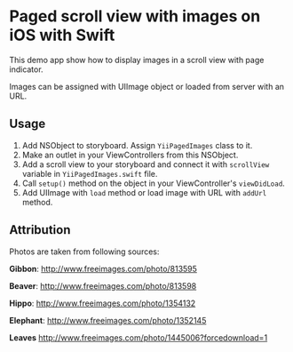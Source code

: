 # Paged scroll view with images on iOS with Swift

This demo app show how to display images in a scroll view with page indicator.

Images can be assigned with UIImage object or loaded from server with an URL.

## Usage

1. Add NSObject to storyboard. Assign `YiiPagedImages` class to it.
1. Make an outlet in your ViewControllers from this NSObject.
1. Add a scroll view to your storyboard and connect it with `scrollView` variable in `YiiPagedImages.swift` file.
1. Call `setup()` method on the object in your ViewController's `viewDidLoad`.
1. Add UIImage with `load` method or load image with URL with `addUrl` method.

## Attribution

Photos are taken from following sources:

**Gibbon**: http://www.freeimages.com/photo/813595

**Beaver**: http://www.freeimages.com/photo/813598

**Hippo**: http://www.freeimages.com/photo/1354132

**Elephant**: http://www.freeimages.com/photo/1352145

**Leaves** http://www.freeimages.com/photo/1445006?forcedownload=1